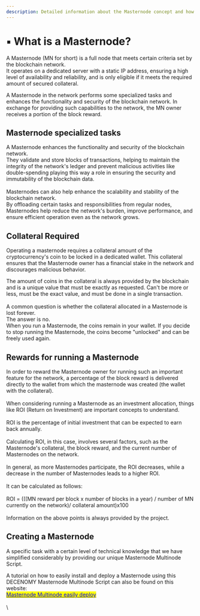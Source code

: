 ```yaml
---
description: Detailed information about the Masternode concept and how it works
---
```


# ▪ What is a Masternode?

A Masternode (MN for short) is a full node that meets certain criteria set by the blockchain network. \
It operates on a dedicated server with a static IP address, ensuring a high level of availability and reliability, and is only eligible if it meets the required amount of secured collateral.

A Masternode in the network performs some specialized tasks and enhances the functionality and security of the blockchain network. In exchange for providing such capabilities to the network, the MN owner receives a portion of the block reward.

## Masternode specialized tasks

A Masternode enhances the functionality and security of the blockchain network. \
They validate and store blocks of transactions, helping to maintain the integrity of the network's ledger and prevent malicious activities like double-spending playing this way a role in ensuring the security and immutability of the blockchain data.\
\
Masternodes can also help enhance the scalability and stability of the blockchain network. \
By offloading certain tasks and responsibilities from regular nodes, Masternodes help reduce the network's burden, improve performance, and ensure efficient operation even as the network grows.

## Collateral Required

Operating a masternode requires a collateral amount of the cryptocurrency's coin to be locked in a dedicated wallet. This collateral ensures that the Masternode owner has a financial stake in the network and discourages malicious behavior.

The amount of coins in the collateral is always provided by the blockchain and is a unique value that must be exactly as requested. Can't be more or less, must be the exact value, and must be done in a single transaction.\
\
A common question is whether the collateral allocated in a Masternode is lost forever. \
The answer is no. \
When you run a Masternode, the coins remain in your wallet. If you decide to stop running the Masternode, the coins become "unlocked" and can be freely used again.



## Rewards for running a Masternode

In order to reward the Masternode owner for running such an important feature for the network, a percentage of the block reward is delivered directly to the wallet from which the masternode was created (the wallet with the collateral).\
\
When considering running a Masternode as an investment allocation, things like ROI (Return on Investment) are important concepts to understand.\
&#x20;\
ROI is the percentage of initial investment that can be expected to earn back annually. \
\
Calculating ROI, in this case, involves several factors, such as the Masternode's collateral, the block reward, and the current number of Masternodes on the network.\
\
In general, as more Masternodes participate, the ROI decreases, while a decrease in the number of Masternodes leads to a higher ROI.\
\
It can be calculated as follows:\
\
ROI = (((MN reward per block x number of blocks in a year) / number of MN currently on the network)/ collateral amount)x100\
\
Information on the above points is always provided by the project.

## Creating a Masternode

A specific task with a certain level of technical knowledge that we have simplified considerably by providing our unique Masternode Multinode Script.

A tutorial on how to easily install and deploy a Masternode using this DECENOMY Masternode Multinode Script can also be found on this website:\
[<mark style="color:blue;">Masternode Multinode easily deploy</mark>](../tutorials/decenomy-masternodes/masternode-multinode-easy-to-deploy.md)\
\
\



